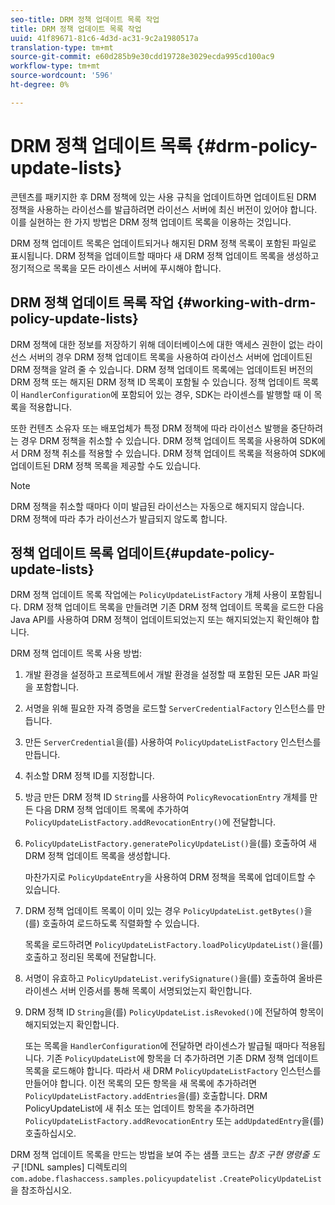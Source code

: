 ```yaml
---
seo-title: DRM 정책 업데이트 목록 작업
title: DRM 정책 업데이트 목록 작업
uuid: 41f89671-81c6-4d3d-ac31-9c2a1980517a
translation-type: tm+mt
source-git-commit: e60d285b9e30cdd19728e3029ecda995cd100ac9
workflow-type: tm+mt
source-wordcount: '596'
ht-degree: 0%

---
```



# DRM 정책 업데이트 목록 {#drm-policy-update-lists}

콘텐츠를 패키지한 후 DRM 정책에 있는 사용 규칙을 업데이트하면 업데이트된 DRM 정책을 사용하는 라이선스를 발급하려면 라이선스 서버에 최신 버전이 있어야 합니다. 이를 실현하는 한 가지 방법은 DRM 정책 업데이트 목록을 이용하는 것입니다.

DRM 정책 업데이트 목록은 업데이트되거나 해지된 DRM 정책 목록이 포함된 파일로 표시됩니다. DRM 정책을 업데이트할 때마다 새 DRM 정책 업데이트 목록을 생성하고 정기적으로 목록을 모든 라이센스 서버에 푸시해야 합니다.

## DRM 정책 업데이트 목록 작업 {#working-with-drm-policy-update-lists}

DRM 정책에 대한 정보를 저장하기 위해 데이터베이스에 대한 액세스 권한이 없는 라이선스 서버의 경우 DRM 정책 업데이트 목록을 사용하여 라이선스 서버에 업데이트된 DRM 정책을 알려 줄 수 있습니다. DRM 정책 업데이트 목록에는 업데이트된 버전의 DRM 정책 또는 해지된 DRM 정책 ID 목록이 포함될 수 있습니다. 정책 업데이트 목록이 `HandlerConfiguration`에 포함되어 있는 경우, SDK는 라이센스를 발행할 때 이 목록을 적용합니다.

또한 컨텐츠 소유자 또는 배포업체가 특정 DRM 정책에 따라 라이선스 발행을 중단하려는 경우 DRM 정책을 취소할 수 있습니다. DRM 정책 업데이트 목록을 사용하여 SDK에서 DRM 정책 취소를 적용할 수 있습니다. DRM 정책 업데이트 목록을 적용하여 SDK에 업데이트된 DRM 정책 목록을 제공할 수도 있습니다.

>[!NOTE]
>
>DRM 정책을 취소할 때마다 이미 발급된 라이선스는 자동으로 해지되지 않습니다. DRM 정책에 따라 추가 라이선스가 발급되지 않도록 합니다.

## 정책 업데이트 목록 업데이트{#update-policy-update-lists}

DRM 정책 업데이트 목록 작업에는 `PolicyUpdateListFactory` 개체 사용이 포함됩니다. DRM 정책 업데이트 목록을 만들려면 기존 DRM 정책 업데이트 목록을 로드한 다음 Java API를 사용하여 DRM 정책이 업데이트되었는지 또는 해지되었는지 확인해야 합니다.

DRM 정책 업데이트 목록 사용 방법:

1. 개발 환경을 설정하고 프로젝트에서 개발 환경을 설정할 때 포함된 모든 JAR 파일을 포함합니다.
1. 서명을 위해 필요한 자격 증명을 로드할 `ServerCredentialFactory` 인스턴스를 만듭니다.
1. 만든 `ServerCredential`을(를) 사용하여 `PolicyUpdateListFactory` 인스턴스를 만듭니다.
1. 취소할 DRM 정책 ID를 지정합니다.
1. 방금 만든 DRM 정책 ID `String`를 사용하여 `PolicyRevocationEntry` 개체를 만든 다음 DRM 정책 업데이트 목록에 추가하여 `PolicyUpdateListFactory.addRevocationEntry()`에 전달합니다.
1. `PolicyUpdateListFactory.generatePolicyUpdateList()`을(를) 호출하여 새 DRM 정책 업데이트 목록을 생성합니다.

   마찬가지로 `PolicyUpdateEntry`을 사용하여 DRM 정책을 목록에 업데이트할 수 있습니다.
1. DRM 정책 업데이트 목록이 이미 있는 경우 `PolicyUpdateList.getBytes()`을(를) 호출하여 로드하도록 직렬화할 수 있습니다.

   목록을 로드하려면 `PolicyUpdateListFactory.loadPolicyUpdateList()`을(를) 호출하고 정리된 목록에 전달합니다.
1. 서명이 유효하고 `PolicyUpdateList.verifySignature()`을(를) 호출하여 올바른 라이센스 서버 인증서를 통해 목록이 서명되었는지 확인합니다.
1. DRM 정책 ID `String`을(를) `PolicyUpdateList.isRevoked()`에 전달하여 항목이 해지되었는지 확인합니다.

   또는 목록을 `HandlerConfiguration`에 전달하면 라이센스가 발급될 때마다 적용됩니다.
기존 `PolicyUpdateList`에 항목을 더 추가하려면 기존 DRM 정책 업데이트 목록을 로드해야 합니다. 따라서 새 DRM `PolicyUpdateListFactory` 인스턴스를 만들어야 합니다. 이전 목록의 모든 항목을 새 목록에 추가하려면 `PolicyUpdateListFactory.addEntries`을(를) 호출합니다. DRM PolicyUpdateList에 새 취소 또는 업데이트 항목을 추가하려면 `PolicyUpdateListFactory.addRevocationEntry` 또는 `addUpdatedEntry`을(를) 호출하십시오.

DRM 정책 업데이트 목록을 만드는 방법을 보여 주는 샘플 코드는 *참조 구현 명령줄 도구* [!DNL samples] 디렉토리의 `com.adobe.flashaccess.samples.policyupdatelist` `.CreatePolicyUpdateList`을 참조하십시오.
